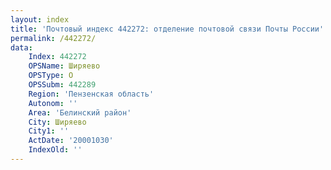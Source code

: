 ```yaml
---
layout: index
title: 'Почтовый индекс 442272: отделение почтовой связи Почты России'
permalink: /442272/
data:
    Index: 442272
    OPSName: Ширяево
    OPSType: О
    OPSSubm: 442289
    Region: 'Пензенская область'
    Autonom: ''
    Area: 'Белинский район'
    City: Ширяево
    City1: ''
    ActDate: '20001030'
    IndexOld: ''
---
```

